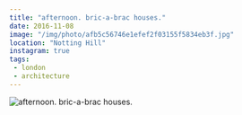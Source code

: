 ```yaml
---
title: "afternoon. bric-a-brac houses."
date: 2016-11-08
image: "/img/photo/afb5c56746e1efef2f03155f5834eb3f.jpg"
location: "Notting Hill"
instagram: true
tags:
 - london
 - architecture
---
```


![afternoon. bric-a-brac houses.](/img/photo/afb5c56746e1efef2f03155f5834eb3f.jpg)
